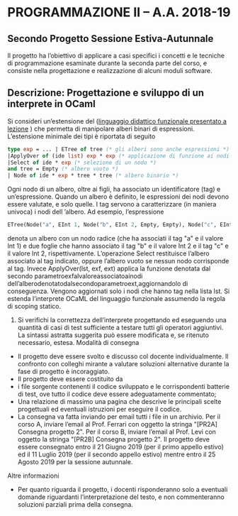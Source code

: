 # PROGRAMMAZIONE II – A.A. 2018-19
## Secondo Progetto Sessione Estiva-Autunnale
Il progetto ha l’obiettivo di applicare a casi specifici i concetti e le tecniche di programmazione esaminate durante la seconda parte del corso, e consiste nella progettazione e realizzazione di alcuni moduli software.
## Descrizione: Progettazione e sviluppo di un interprete in OCaml
Si consideri un’estensione del ([linguaggio didattico funzionale presentato a lezione](evalFunEnvFull.ml)
) che permetta di manipolare alberi binari di espressioni. L’estensione minimale dei tipi è riportata di seguito
```ocaml
type exp = ... | ETree of tree (* gli alberi sono anche espressioni *)
|ApplyOver of (ide list) exp * exp (* applicazione di funzione ai nodi *)
|Select of ide * exp (* selezione di un nodo *)
and tree = Empty (* albero vuoto *)
| Node of ide * exp * tree * tree (* albero binario *)
```
Ogni nodo di un albero, oltre ai figli, ha associato un identificatore (tag) e un’espressione. Quando un albero è definito, le espressioni dei nodi devono essere valutate, e solo quelle. I tag servono a caratterizzare (in maniera univoca) i nodi dell ’albero.
Ad esempio, l’espressione
```ocaml
ETree(Node("a", EInt 1, Node("b", EInt 2, Empty, Empty), Node("c", EInt 2, Empty, Empty))
```
denota un albero con un nodo radice (che ha associati il tag "a" e il valore Int 1) e due foglie che hanno associato il tag "b" e il valore Int 2 e il tag "c" e il valore Int 2, rispettivamente.
L’operazione Select restituisce l’albero associato al tag indicato, oppure l’albero vuoto se nessun nodo corrisponde al tag. Invece ApplyOver(lst, exf, ext) applica la funzione denotata dal secondo parametroexfalvaloreassociatoainodi dell’alberodenotatodalsecondoparametroext,aggiornandolo di conseguenza. Vengono aggiornati solo i nodi che hanno tag nella lista lst.
Si estenda l’interprete OCaML del linguaggio funzionale assumendo la regola di scoping statico.
1. Si verifichi la correttezza dell’interprete progettando ed eseguendo una quantità di casi di test sufficiente a testare tutti gli operatori aggiuntivi.
La sintassi astratta suggerita può essere modificata e, se ritenuto necessario, estesa.
Modalità di consegna
* Il progetto deve essere svolto e discusso col docente individualmente. Il confronto con colleghi mirante a valutare soluzioni alternative durante la fase di progetto è incoraggiato.
* Il progetto deve essere costituito da
* i file sorgente contenenti il codice sviluppato e le corrispondenti batterie di test, ove tutto il
codice deve essere adeguatamente commentato;        
* Una relazione di massimo una pagina che descrive le principali scelte progettuali ed eventuali istruzioni per eseguire il codice.
* La consegna va fatta inviando per email tutti i file in un archivio. Per il corso A, inviare l’email al Prof. Ferrari con oggetto la stringa "[PR2A] Consegna progetto 2". Per il corso B, inviare l’email al Prof. Levi con oggetto la stringa "[PR2B] Consegna progetto 2". Il progetto deve essere consegnato entro il 21 Giugno 2019 (per il primo appello estivo) ed il 11 Luglio 2019 (per il secondo appello estivo) mentre entro il 25 Agosto 2019 per la sessione autunnale.

Altre informazioni
* Per quanto riguarda il progetto, i docenti risponderanno solo a eventuali domande riguardanti l’interpretazione del testo, e non commenteranno soluzioni parziali prima della consegna.
